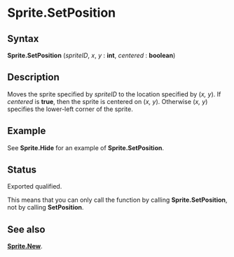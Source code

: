 
# Sprite.SetPosition

## Syntax
**Sprite.SetPosition** (_spriteID_, _x_, _y_ : **int**,     _centered_ : **boolean**)

## Description
Moves the sprite specified by _spriteID_ to the location specified by (_x, y_). If _centered_ is **true**, then the sprite is centered on (_x, y_). Otherwise (_x, y_) specifies the lower-left corner of the sprite.


## Example
See **Sprite.Hide** for an example of **Sprite.SetPosition**.


## Status
Exported qualified.

This means that you can only call the function by calling **Sprite.SetPosition**, not by calling **SetPosition**.


## See also
**[Sprite.New](sprite_new.html)**.

